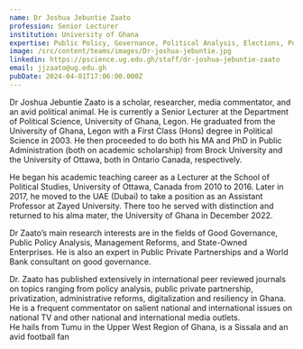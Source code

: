 ```yaml
---
name: Dr Joshua Jebuntie Zaato
profession: Senior Lecturer
institution: University of Ghana
expertise: Public Policy, Governance, Political Analysis, Elections, Polling
image: /src/content/teams/images/Dr-joshua-jebuntie.jpg
linkedin: https://pscience.ug.edu.gh/staff/dr-joshua-jebuntie-zaato
email: jjzaato@ug.edu.gh
pubDate: 2024-04-01T17:06:00.000Z
---
```


Dr Joshua Jebuntie Zaato is a scholar, researcher, media commentator, and an avid political animal. He is currently a Senior Lecturer at the Department of Political Science, University of Ghana, Legon. He graduated from the University of Ghana, Legon with a First Class (Hons) degree in Political Science in 2003. He then proceeded to do both his MA and PhD in Public Administration (both on academic scholarship) from Brock University and the University of Ottawa, both in Ontario Canada, respectively.

He began his academic teaching career as a Lecturer at the School of Political Studies, University of Ottawa, Canada from 2010 to 2016. Later in 2017, he moved to the UAE (Dubai) to take a position as an Assistant Professor at Zayed University. There too he served with distinction and returned to his alma mater, the University of Ghana in December 2022.

Dr Zaato’s main research interests are in the fields of Good Governance, Public Policy Analysis, Management Reforms, and State-Owned Enterprises. He is also an expert in Public Private Partnerships and a World Bank consultant on good governance.

Dr. Zaato has published extensively in international peer reviewed journals on topics ranging from policy analysis, public private partnership, privatization, administrative reforms, digitalization and resiliency in Ghana. He is a frequent commentator on salient national and international issues on national TV and other national and international media outlets.  
He hails from Tumu in the Upper West Region of Ghana, is a Sissala and an avid football fan
